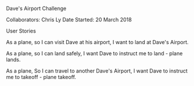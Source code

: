 Dave's Airport Challenge

Collaborators: Chris Ly
Date Started: 20 March 2018

User Stories

As a plane,
so I can visit Dave at his airport,
I want to land at Dave's Airport.

As a plane,
so I can land safely,
I want Dave to instruct me to land - plane lands.

As a plane,
So I can travel to another Dave's Airport,
I want Dave to instruct me to takeoff - plane takeoff.
